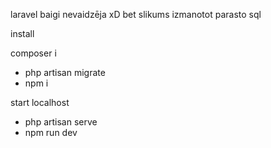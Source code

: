 laravel baigi nevaidzēja xD
bet slikums izmanotot parasto sql

install

composer i

-   php artisan migrate
-   npm i

start localhost

-   php artisan serve
-   npm run dev
